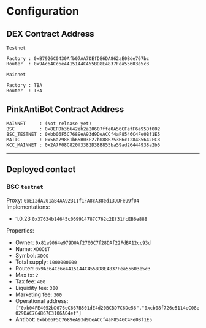 # Configuration

## DEX Contract Address

`Testnet`

```text
Factory : 0xB7926C0430Afb07AA7DEfDE6DA862aE0Bde767bc
Router  : 0x9Ac64Cc6e4415144C455BD8E4837Fea55603e5c3
```

`Mainnet`

```text
Factory : TBA
Router  : TBA
```

## PinkAntiBot Contract Address

```text
MAINNET     : (Not release yet)
BSC         : 0x8EFDb3b642eb2a20607ffe0A56CFefF6a95Df002
BSC_TESTNET : 0xbb06F5C7689eA93d9DeACCf4aF8546C4Fe0Bf1E5
MATIC       : 0x56a79881b65B03F27b088B753B6c128485642FC3
KCC_MAINNET : 0x2A7F08C820f3382D38B855ba59ad26444938a2b5
```

<hr>

## Deployed contact

### BSC `testnet`

Proxy: `0xE12dA201aB4AA92311f1FA8cA38ed13DDFe99f04`
<br>Implementations:

- 1.0.23 `0x37634b14645c069914787C762c2Ef31fcEB6e888`

Properties:

- Owner: `0x81e9064e979D0Af2700C7f28DAf22FdBA12cc93d`
- Name: `XDOOiT`
- Symbol: `XDOO`
- Total supply: `1000000000`
- Router: `0x9Ac64Cc6e4415144C455BD8E4837Fea55603e5c3`
- Max tx: `2`
- Tax fee: `400`
- Liquidity fee: `300`
- Marketing fee: `300`
- Operational address: `["0xb04FE4052bD076eC667B501dE4d20BCBD7C6De56","0xcb08f726e5114eC08e029DAC7C4867C3106A04ef"]`
- Antibot: `0xbb06F5C7689eA93d9DeACCf4aF8546C4Fe0Bf1E5`
